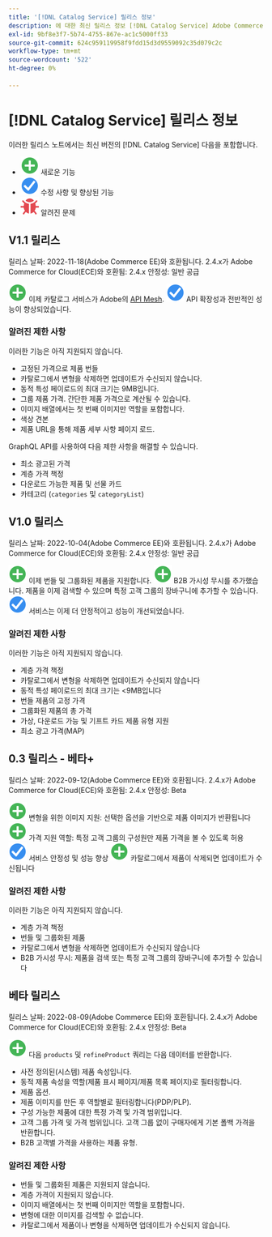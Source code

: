 ```yaml
---
title: '[!DNL Catalog Service] 릴리스 정보'
description: 에 대한 최신 릴리스 정보 [!DNL Catalog Service] Adobe Commerce용.
exl-id: 9bf8e3f7-5b74-4755-867e-ac1c5000ff33
source-git-commit: 624c959119958f9fdd15d3d9559092c35d079c2c
workflow-type: tm+mt
source-wordcount: '522'
ht-degree: 0%

---
```


# [!DNL Catalog Service] 릴리스 정보

이러한 릴리스 노트에서는 최신 버전의 [!DNL Catalog Service] 다음을 포함합니다.

* ![새로 만들기](../assets/new.svg) 새로운 기능
* ![수정](../assets/fix.svg) 수정 사항 및 향상된 기능
* ![버그](../assets/bug.svg) 알려진 문제

## V1.1 릴리스

릴리스 날짜: 2022-11-18(Adobe Commerce EE)와 호환됩니다. 2.4.x가 Adobe Commerce for Cloud(ECE)와 호환됨: 2.4.x 안정성: 일반 공급

![새로 만들기](../assets/new.svg) 이제 카탈로그 서비스가 Adobe의 [API Mesh](https://developer.adobe.com/graphql-mesh-gateway/).
![수정](../assets/fix.svg) API 확장성과 전반적인 성능이 향상되었습니다.

### 알려진 제한 사항

이러한 기능은 아직 지원되지 않습니다.

* 고정된 가격으로 제품 번들
* 카탈로그에서 변형을 삭제하면 업데이트가 수신되지 않습니다.
* 동적 특성 페이로드의 최대 크기는 9MB입니다.
* 그룹 제품 가격. 간단한 제품 가격으로 계산될 수 있습니다.
* 이미지 배열에서는 첫 번째 이미지만 역할을 포함합니다.
* 색상 견본
* 제품 URL을 통해 제품 세부 사항 페이지 로드.

GraphQL API를 사용하여 다음 제한 사항을 해결할 수 있습니다.

* 최소 광고된 가격
* 계층 가격 책정
* 다운로드 가능한 제품 및 선물 카드
* 카테고리 (`categories` 및 `categoryList`)

## V1.0 릴리스

릴리스 날짜: 2022-10-04(Adobe Commerce EE)와 호환됩니다. 2.4.x가 Adobe Commerce for Cloud(ECE)와 호환됨: 2.4.x 안정성: 일반 공급

![새로 만들기](../assets/new.svg) 이제 번들 및 그룹화된 제품을 지원합니다.
![새로 만들기](../assets/new.svg) B2B 가시성 무시를 추가했습니다. 제품을 이제 검색할 수 있으며 특정 고객 그룹의 장바구니에 추가할 수 있습니다.
![수정](../assets/fix.svg) 서비스는 이제 더 안정적이고 성능이 개선되었습니다.

### 알려진 제한 사항

이러한 기능은 아직 지원되지 않습니다.

* 계층 가격 책정
* 카탈로그에서 변형을 삭제하면 업데이트가 수신되지 않습니다
* 동적 특성 페이로드의 최대 크기는 &lt;9MB입니다
* 번들 제품의 고정 가격
* 그룹화된 제품의 총 가격
* 가상, 다운로드 가능 및 기프트 카드 제품 유형 지원
* 최소 광고 가격(MAP)

## 0.3 릴리스 - 베타+

릴리스 날짜: 2022-09-12(Adobe Commerce EE)와 호환됩니다. 2.4.x가 Adobe Commerce for Cloud(ECE)와 호환됨: 2.4.x 안정성: Beta

![새로 만들기](../assets/new.svg) 변형을 위한 이미지 지원: 선택한 옵션을 기반으로 제품 이미지가 반환됩니다
![새로 만들기](../assets/new.svg) 가격 지원 역할: 특정 고객 그룹의 구성원만 제품 가격을 볼 수 있도록 허용
![수정](../assets/fix.svg) 서비스 안정성 및 성능 향상
![새로 만들기](../assets/new.svg) 카탈로그에서 제품이 삭제되면 업데이트가 수신됩니다

### 알려진 제한 사항

이러한 기능은 아직 지원되지 않습니다.

* 계층 가격 책정
* 번들 및 그룹화된 제품
* 카탈로그에서 변형을 삭제하면 업데이트가 수신되지 않습니다
* B2B 가시성 무시: 제품을 검색 또는 특정 고객 그룹의 장바구니에 추가할 수 있습니다

## 베타 릴리스

릴리스 날짜: 2022-08-09(Adobe Commerce EE)와 호환됩니다. 2.4.x가 Adobe Commerce for Cloud(ECE)와 호환됨: 2.4.x 안정성: Beta

![새로 만들기](../assets/new.svg) 다음 `products` 및 `refineProduct` 쿼리는 다음 데이터를 반환합니다.

* 사전 정의된(시스템) 제품 속성입니다.
* 동적 제품 속성을 역할(제품 표시 페이지/제품 목록 페이지)로 필터링합니다.
* 제품 옵션.
* 제품 이미지를 만든 후 역할별로 필터링합니다(PDP/PLP).
* 구성 가능한 제품에 대한 특정 가격 및 가격 범위입니다.
* 고객 그룹 가격 및 가격 범위입니다. 고객 그룹 없이 구매자에게 기본 폴백 가격을 반환합니다.
* B2B 고객별 가격을 사용하는 제품 유형.

### 알려진 제한 사항

* 번들 및 그룹화된 제품은 지원되지 않습니다.
* 계층 가격이 지원되지 않습니다.
* 이미지 배열에서는 첫 번째 이미지만 역할을 포함합니다.
* 변형에 대한 이미지를 검색할 수 없습니다.
* 카탈로그에서 제품이나 변형을 삭제하면 업데이트가 수신되지 않습니다.
